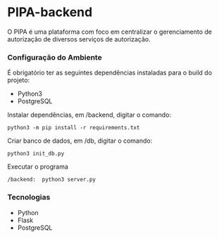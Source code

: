 # PIPA-backend

O PIPA é uma plataforma com foco em centralizar o gerenciamento de autorização de diversos serviços de autorização.


### Configuração do Ambiente
É obrigatório ter as seguintes dependências instaladas para o build do projeto:

- Python3
- PostgreSQL


Instalar dependências, em /backend, digitar o comando:
```cli
python3 -m pip install -r requirements.txt
```

Criar banco de dados, em /db, digitar o comando:
```cli
python3 init_db.py
```

Executar o programa
```cli
/backend:  python3 server.py
```


### Tecnologias

- Python
- Flask
- PostgreSQL



